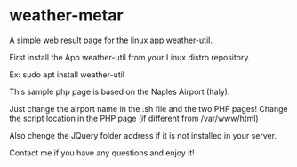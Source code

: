 # weather-metar
A simple web result page for the linux app weather-util.

First install the App weather-util from your Linux distro repository.

Ex:
sudo apt install weather-util

This sample php page is based on the Naples Airport (Italy).

Just change the airport name in the .sh file and the two PHP pages! 
Change the script location in the PHP page (if different from /var/www/html)

Also chenge the JQuery folder address if it is not installed in your server.

Contact me if you have any questions and enjoy it!
